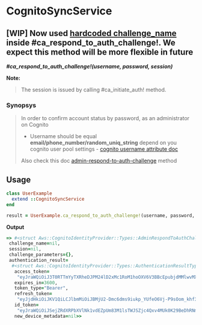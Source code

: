# CognitoSyncService

## [WIP] Now used [hardcoded challenge_name](https://github.com/MarkOsipenko/cognito-sync-service/blob/master/lib/cognito_sync_service.rb#L66) inside __#ca_respond_to_auth_challenge!__. We expect this method will be more flexible in future

__*#ca_respond_to_auth_challenge!(username, password, session)*__

__Note:__ 

>The session is issued by calling #ca_initiate_auth! method.

### Synopsys

> In order to confirm account status by password, as an administrator on Cognito
> - Username should be equal __email/phone_number/random_uniq_string__ depend on you cognito user pool settings - [cognito username attribute doc](https://docs.aws.amazon.com/en_us/cognito/latest/developerguide/user-pool-settings-attributes.html#user-pool-settings-usernames)
>
> Also check this doc [admin-respond-to-auth-challenge](https://docs.aws.amazon.com/cli/latest/reference/cognito-idp/admin-respond-to-auth-challenge.html) method

## Usage

```ruby
class UserExample
  extend ::CognitoSyncService
end

result = UserExample.ca_respond_to_auth_challenge!(username, password, session)
```

__Output__

```ruby
=> #<struct Aws::CognitoIdentityProvider::Types::AdminRespondToAuthChallengeResponse
 challenge_name=nil,
 session=nil,
 challenge_parameters={},
 authentication_result=
  #<struct Aws::CognitoIdentityProvider::Types::AuthenticationResultType
   access_token=
    "eyJraWQiOiJ3T0RTTmYyTXRheDJPM24lD2xMc1RoM1hoOXV6V3BBcEpubjdMMlwvMXo4bz0iLCJhbGciOiJSUzI1NiJ9cHgmlc6WWxXPw36GuQ91jiTisnvtJWus-XvOOcLK4qsQ",
   expires_in=3600,
   token_type="Bearer",
   refresh_token=
    "eyJjdHkiOiJKV1QiLCJlbmMiOiJBMjU2-Dmc6dms9iukp_YUfeO6Vj-P9sOom_khf3FWTMz1Mb2dI8vjhvG_kK8Gu-5rw",
   id_token=
    "eyJraWQiOiJSejZRdXRPbXVlNk1vdEZpUm83M1lsTWJSZjc4Qxv4MUk0K29BeDhRNmxzPSIsImFsZyI6IlJTMjU2In0.hftrLf9--JjgZYAREDXYM8aJkLkeuXCSnM5fkOqYn8DQ",
   new_device_metadata=nil>>
```